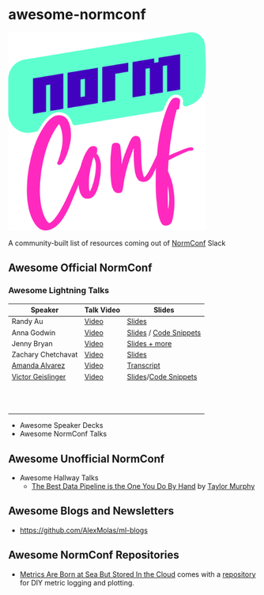 # awesome-normconf


<img src="NormConf_Logo.png" data-canonical-src="https://gyazo.com/eb5c5741b6a9a16c692170a41a49c858.png" width="400" height="400" />

A community-built list of resources coming out of [NormConf](https://normconf.com/) Slack


## Awesome Official NormConf

### Awesome Lightning Talks 

| Speaker | Talk Video | Slides | 
|---------|------------|--------|
|Randy Au         |  [Video](https://youtu.be/-6sS3wVYpM8)          | [Slides](https://docs.google.com/presentation/d/1hmtZ1Hpm2M4lEEEHfVWl6-zX_aVhdjQQ5JxK8dUzqPM/edit?usp=sharing)        |
|Anna Godwin         |  [Video](https://www.youtube.com/watch?v=rB_yaWEHhtM)          |  [Slides](https://github.com/annagodwin/normconf-intro-pdf/blob/main/NormConf%20Intro%20PDF%20Extraction.pdf)  / [Code Snippets](https://github.com/annagodwin/normconf-intro-pdf/blob/main/README.md)    |
|Jenny Bryan | [Video](https://youtu.be/ES1LTlnpLMk) |  [Slides + more](https://github.com/jennybc/how-to-name-files) |
|Zachary Chetchavat|[Video](https://www.youtube.com/watch?v=HF0F4H8BNsE)|[Slides](https://docs.google.com/presentation/d/1lK-fz0t154UkB5NoyKmNFArbDfHGmGTtgE-5GifveQQ/edit?usp=sharing)|
|[Amanda Alvarez](https://gecky.me/about/)         |[Video](https://www.youtube.com/watch?v=Z-xnFdtCL0o)            |[Transcript](https://gecky.me/posts/lightning-talk/)        |
|[Victor Geislinger](https://github.com/MrGeislinger) |[Video](https://www.youtube.com/watch?v=vRhe4QYrXfM) |[Slides](https://docs.google.com/presentation/d/1Sq-zKNoDYf3AWM6qaUnFmeue5EsKJAKfPm-EZlG7TnI/edit?usp=sharing)/[Code Snippets](https://gist.github.com/MrGeislinger/45253dc84d61c48c6a63abc8acb423aa) |
|         |            |        |
|         |            |        |
|         |            |        |
|         |            |        |
|         |            |        |
|         |            |        |
|         |            |        |
|         |            |        |
|         |            |        |
|         |            |        |
|         |            |        |
|         |            |        |

+ Awesome Speaker Decks
+ Awesome NormConf Talks

## Awesome Unofficial NormConf

+ Awesome Hallway Talks
  + [The Best Data Pipeline is the One You Do By Hand](https://youtu.be/sHD1O1L2Uu4) by [Taylor Murphy](https://twitter.com/tayloramurphy)

## Awesome Blogs and Newsletters

+ https://github.com/AlexMolas/ml-blogs

## Awesome NormConf Repositories

+ [Metrics Are Born at Sea But Stored In the Cloud](https://www.youtube.com/watch?v=JANC6DNJC0o) comes with a [repository](https://github.com/luis-mueller/normconf-2022) for DIY metric logging and plotting.


